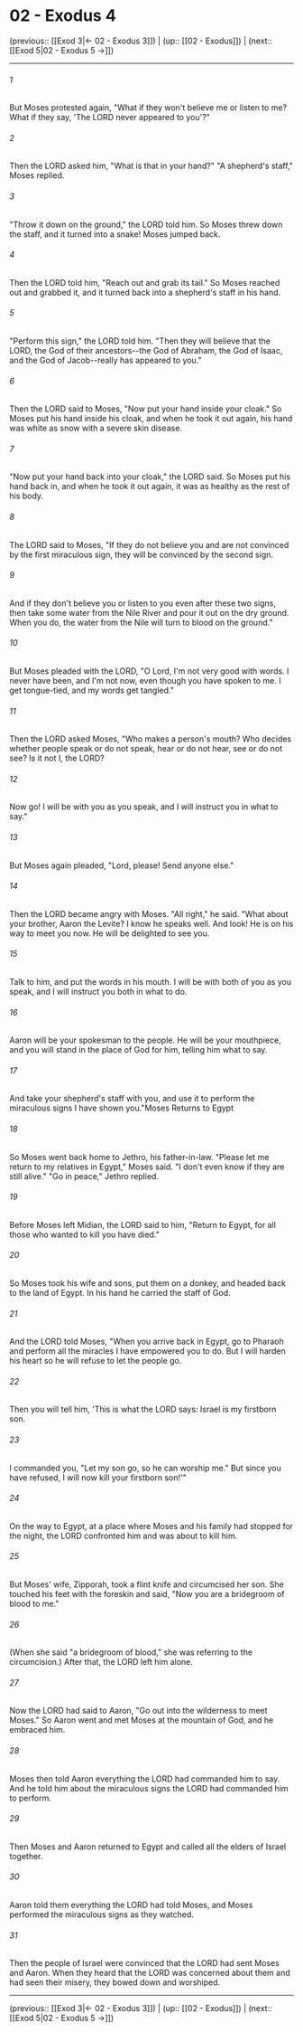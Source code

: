 # 02 - Exodus 4

(previous:: [[Exod 3|← 02 - Exodus 3]]) | (up:: [[02 - Exodus]]) | (next:: [[Exod 5|02 - Exodus 5 →]])

***


###### 1 
But Moses protested again, "What if they won't believe me or listen to me? What if they say, 'The LORD never appeared to you'?" 

###### 2 
Then the LORD asked him, "What is that in your hand?" "A shepherd's staff," Moses replied. 

###### 3 
"Throw it down on the ground," the LORD told him. So Moses threw down the staff, and it turned into a snake! Moses jumped back. 

###### 4 
Then the LORD told him, "Reach out and grab its tail." So Moses reached out and grabbed it, and it turned back into a shepherd's staff in his hand. 

###### 5 
"Perform this sign," the LORD told him. "Then they will believe that the LORD, the God of their ancestors--the God of Abraham, the God of Isaac, and the God of Jacob--really has appeared to you." 

###### 6 
Then the LORD said to Moses, "Now put your hand inside your cloak." So Moses put his hand inside his cloak, and when he took it out again, his hand was white as snow with a severe skin disease. 

###### 7 
"Now put your hand back into your cloak," the LORD said. So Moses put his hand back in, and when he took it out again, it was as healthy as the rest of his body. 

###### 8 
The LORD said to Moses, "If they do not believe you and are not convinced by the first miraculous sign, they will be convinced by the second sign. 

###### 9 
And if they don't believe you or listen to you even after these two signs, then take some water from the Nile River and pour it out on the dry ground. When you do, the water from the Nile will turn to blood on the ground." 

###### 10 
But Moses pleaded with the LORD, "O Lord, I'm not very good with words. I never have been, and I'm not now, even though you have spoken to me. I get tongue-tied, and my words get tangled." 

###### 11 
Then the LORD asked Moses, "Who makes a person's mouth? Who decides whether people speak or do not speak, hear or do not hear, see or do not see? Is it not I, the LORD? 

###### 12 
Now go! I will be with you as you speak, and I will instruct you in what to say." 

###### 13 
But Moses again pleaded, "Lord, please! Send anyone else." 

###### 14 
Then the LORD became angry with Moses. "All right," he said. "What about your brother, Aaron the Levite? I know he speaks well. And look! He is on his way to meet you now. He will be delighted to see you. 

###### 15 
Talk to him, and put the words in his mouth. I will be with both of you as you speak, and I will instruct you both in what to do. 

###### 16 
Aaron will be your spokesman to the people. He will be your mouthpiece, and you will stand in the place of God for him, telling him what to say. 

###### 17 
And take your shepherd's staff with you, and use it to perform the miraculous signs I have shown you."Moses Returns to Egypt 

###### 18 
So Moses went back home to Jethro, his father-in-law. "Please let me return to my relatives in Egypt," Moses said. "I don't even know if they are still alive." "Go in peace," Jethro replied. 

###### 19 
Before Moses left Midian, the LORD said to him, "Return to Egypt, for all those who wanted to kill you have died." 

###### 20 
So Moses took his wife and sons, put them on a donkey, and headed back to the land of Egypt. In his hand he carried the staff of God. 

###### 21 
And the LORD told Moses, "When you arrive back in Egypt, go to Pharaoh and perform all the miracles I have empowered you to do. But I will harden his heart so he will refuse to let the people go. 

###### 22 
Then you will tell him, 'This is what the LORD says: Israel is my firstborn son. 

###### 23 
I commanded you, "Let my son go, so he can worship me." But since you have refused, I will now kill your firstborn son!'" 

###### 24 
On the way to Egypt, at a place where Moses and his family had stopped for the night, the LORD confronted him and was about to kill him. 

###### 25 
But Moses' wife, Zipporah, took a flint knife and circumcised her son. She touched his feet with the foreskin and said, "Now you are a bridegroom of blood to me." 

###### 26 
(When she said "a bridegroom of blood," she was referring to the circumcision.) After that, the LORD left him alone. 

###### 27 
Now the LORD had said to Aaron, "Go out into the wilderness to meet Moses." So Aaron went and met Moses at the mountain of God, and he embraced him. 

###### 28 
Moses then told Aaron everything the LORD had commanded him to say. And he told him about the miraculous signs the LORD had commanded him to perform. 

###### 29 
Then Moses and Aaron returned to Egypt and called all the elders of Israel together. 

###### 30 
Aaron told them everything the LORD had told Moses, and Moses performed the miraculous signs as they watched. 

###### 31 
Then the people of Israel were convinced that the LORD had sent Moses and Aaron. When they heard that the LORD was concerned about them and had seen their misery, they bowed down and worshiped.

***

(previous:: [[Exod 3|← 02 - Exodus 3]]) | (up:: [[02 - Exodus]]) | (next:: [[Exod 5|02 - Exodus 5 →]])
